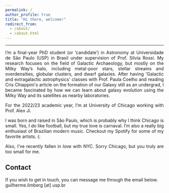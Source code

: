 ```yaml
---
permalink: /
author_profile: true
title: "Hi there, welcome!"
redirect_from: 
  - /about/
  - /about.html
---
```


------
<p align="justify">
I’m a final-year PhD student (or ‘candidate’) in Astronomy at Universidade de São Paulo (USP) in Brasil under supervision of Prof. <a href="https://bv.fapesp.br/en/pesquisador/4078/silvia-cristina-fernandes-rossi/" style="text-decoration: none">Silvia Rossi</a>. My research focuses on the field of Galactic Archaeology, but mostly on the Milky Way’s halo, including metal-poor stars, stellar streams and overdensities, globular clusters, and dwarf galaxies. After having 'Galactic and extragalactic astrophysics' classes with Prof. <a href="http://www.astro.iag.usp.br/~pcoelho/" style="text-decoration: none">Paula Coelho</a> and reading Cris Chiappini's article on the <a href="https://drive.google.com/file/d/1X0c73WWPZ5eCieziwhk7rPKvDwvDHFJS/view?usp=sharing" style="text-decoration: none">formation of our Galaxy</a> still as an undergrad, I became fascinated by how we can learn about galaxy evolution using the Milky Way and its satellites as nearby laboratories. 
</p>

<p align="justify">
For the 2022/23 academic year, I’m at University of Chicago working with Prof. <a href="https://www.alexji.com/" style="text-decoration: none">Alex Ji</a>.
</p>

<p align="justify">
I was born and raised in São Paulo, which is probably why I think Chicago is small. Yes, I do like football, but my true love is carnaval. I’m also a really big enthusiast of Brazilian modern music. Checkout my <a href="https://open.spotify.com/user/7gyzjytyu5wjfox7fx81xt0wk?si=ad336202a9af490c&nd=1" style="text-decoration: none">Spotify</a> for some of my favorite artists. (:
</p>

<p align="justify">
Also, I’ve recently fallen in love with NYC. Sorry Chicago, but you truly are too small for me.
</p>

Contact
------
If you wish to get in touch, you can message me through the email below.<br>
guilherme.limberg [at] usp.br

<!---For site content, there is one markdown file for each type of content, which are stored in directories like _publications, _talks, _posts, _teaching, or _pages. For example, each talk is a markdown file in the [_talks directory](https://github.com/academicpages/academicpages.github.io/tree/master/_talks). At the top of each markdown file is structured data in YAML about the talk, which the theme will parse to do lots of cool stuff. The same structured data about a talk is used to generate the list of talks on the [Talks page](https://academicpages.github.io/talks), each [individual page](https://academicpages.github.io/talks/2012-03-01-talk-1) for specific talks, the talks section for the [CV page](https://academicpages.github.io/cv), and the [map of places you've given a talk](https://academicpages.github.io/talkmap.html) (if you run this [python file](https://github.com/academicpages/academicpages.github.io/blob/master/talkmap.py) or [Jupyter notebook](https://github.com/academicpages/academicpages.github.io/blob/master/talkmap.ipynb), which creates the HTML for the map based on the contents of the _talks directory).

Many people use a git client to create files on their local computer and then push them to GitHub's servers. If you are not familiar with git, you can directly edit these configuration and markdown files directly in the github.com interface. Navigate to a file (like [this one](https://github.com/academicpages/academicpages.github.io/blob/master/_talks/2012-03-01-talk-1.md) and click the pencil icon in the top right of the content preview (to the right of the "Raw | Blame | History" buttons). You can delete a file by clicking the trashcan icon to the right of the pencil icon. You can also create new files or upload files by navigating to a directory and clicking the "Create new file" or "Upload files" buttons. 

Example: editing a markdown file for a talk
![Editing a markdown file for a talk](/images/editing-talk.png) --->
